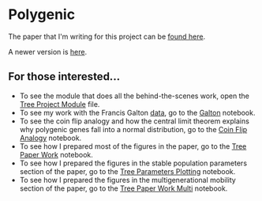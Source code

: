 # Polygenic
The paper that I'm writing for this project can be [found here](https://jessebmurray.github.io/project_files/polygenic_paper.pdf). 

A newer version is [here](latex/polygenic_paper.pdf).


## For those interested...
* To see the module that does all the behind-the-scenes work, open the [Tree Project Module](tree_functions.py) file.
* To see my work with the Francis Galton [data](https://dataverse.harvard.edu/dataset.xhtml?persistentId=doi:10.7910/DVN/T0HSJ1), go to the [Galton](galton.ipynb) notebook.
* To see the coin flip analogy and how the central limit theorem explains why polygenic genes fall into a normal distribution, go to the [Coin Flip Analogy](coin_flip_analogy.ipynb) notebook.
* To see how I prepared most of the figures in the paper, go to the [Tree Paper Work](tree_paper_work.ipynb) notebook.
* To see how I prepared the figures in the stable population parameters section of the paper, go to the [Tree Parameters Plotting](tree_parameters_plotting.ipynb) notebook. 
* To see how I prepared the figures in the multigenerational mobility section of the paper, go to the [Tree Paper Work Multi](tree_paper_work_multi_600.ipynb) notebook. 



